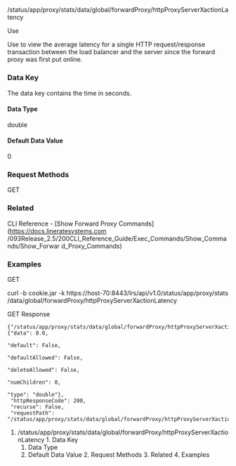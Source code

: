 ##
/status/app/proxy/stats/data/global/forwardProxy/httpProxyServerXactionLatency

Use

Use to view the average latency for a single HTTP request/response transaction
between the load balancer and the server since the forward proxy was first put
online.

### Data Key

The data key contains the time in seconds.

#### Data Type

double

#### Default Data Value

0

### Request Methods

GET

### Related

CLI Reference - [Show Forward Proxy Commands](https://docs.lineratesystems.com
/093Release_2.5/200CLI_Reference_Guide/Exec_Commands/Show_Commands/Show_Forwar
d_Proxy_Commands)

### Examples

GET

curl -b cookie.jar -k https://host-70:8443/lrs/api/v1.0/status/app/proxy/stats
/data/global/forwardProxy/httpProxyServerXactionLatency

GET Response

    
    
    {"/status/app/proxy/stats/data/global/forwardProxy/httpProxyServerXactionLatency": {"data": 0.0,
                                                                                         "default": False,
                                                                                         "defaultAllowed": False,
                                                                                         "deleteAllowed": False,
                                                                                         "numChildren": 0,
                                                                                         "type": "double"},
     "httpResponseCode": 200,
     "recurse": False,
     "requestPath": "/status/app/proxy/stats/data/global/forwardProxy/httpProxyServerXactionLatency"}
    

  1. /status/app/proxy/stats/data/global/forwardProxy/httpProxyServerXactionLatency
    1. Data Key
      1. Data Type
      2. Default Data Value
    2. Request Methods
    3. Related
    4. Examples

